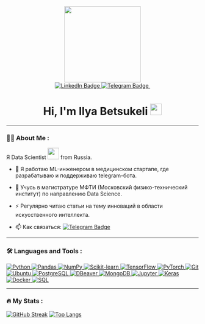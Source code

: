 <div id="header" align="center">
  <img src="https://i.giphy.com/media/v1.Y2lkPTc5MGI3NjExODBkdHZnanE4bWkxanZ5Z2s1Y2F2eG1wMmZtZ3piY3o4aXIzNmI1diZlcD12MV9pbnRlcm5hbF9naWZfYnlfaWQmY3Q9Zw/3osxYc2axjCJNsCXyE/giphy.gif" width="200"/>
  <div id="badges">
  <a href="your-linkedin-URL">
    <img src="https://img.shields.io/badge/LinkedIn-blue?style=for-the-badge&logo=linkedin&logoColor=white" alt="LinkedIn Badge"/>
  </a>
  <a href="https://t.me/IlyaBetsukeli">
    <img src="https://img.shields.io/badge/Telegram-blue?style=for-the-badge&logo=telegram&logoColor=blue" alt="Telegram Badge"/>
  </a>
    <img src="https://komarev.com/ghpvc/?username=Ilya0567&style=flat-square&color=blue" alt=""/>
    <h1>
  Hi, I'm Ilya Betsukeli
  <img src="https://media.giphy.com/media/hvRJCLFzcasrR4ia7z/giphy.gif" width="30px"/>
</h1>
</div>
</div>
</div>

---

### :man_technologist: About Me :
Я Data Scientist <img src="https://media.giphy.com/media/WUlplcMpOCEmTGBtBW/giphy.gif" width="30"> from Russia.
- :telescope: Я работаю ML-инженером в медицинском стартапе, где разрабатываю и поддерживаю telegram-бота.

- :seedling: Учусь в магистратуре МФТИ (Московский физико-технический институт) по направлению Data Science.

- :zap: Регулярно читаю статьи на тему инноваций в области искусственного интеллекта.

- :mailbox: Как связаться:  [![Telegram Badge](https://img.shields.io/badge/-Ilya0567-blue?style=flat&logo=Telegram&logoColor=white)](https://t.me/IlyaBetsukeli)

---

### :hammer_and_wrench: Languages and Tools :
<a href="https://www.python.org/">
  <img src="https://img.shields.io/badge/Python-3776AB?logo=python&logoColor=white&style=for-the-badge" alt="Python">
</a>
<a href="https://pandas.pydata.org/">
  <img src="https://img.shields.io/badge/Pandas-150458?logo=pandas&logoColor=white&style=for-the-badge" alt="Pandas">
</a>
<a href="https://numpy.org/">
  <img src="https://img.shields.io/badge/NumPy-013243?logo=numpy&logoColor=white&style=for-the-badge" alt="NumPy">
</a>
<a href="https://scikit-learn.org/">
  <img src="https://img.shields.io/badge/Scikit--learn-F7931E?logo=scikit-learn&logoColor=white&style=for-the-badge" alt="Scikit-learn">
</a>
<a href="https://www.tensorflow.org/">
  <img src="https://img.shields.io/badge/TensorFlow-FF6F00?logo=tensorflow&logoColor=white&style=for-the-badge" alt="TensorFlow">
</a>
<a href="https://pytorch.org/">
  <img src="https://img.shields.io/badge/PyTorch-EE4C2C?logo=pytorch&logoColor=white&style=for-the-badge" alt="PyTorch">
</a>
<a href="https://git-scm.com/">
  <img src="https://img.shields.io/badge/Git-F05032?logo=git&logoColor=white&style=for-the-badge" alt="Git">
</a>
<a href="https://ubuntu.com/">
  <img src="https://img.shields.io/badge/Ubuntu-E95420?logo=ubuntu&logoColor=white&style=for-the-badge" alt="Ubuntu">
</a>
<a href="https://www.postgresql.org/">
  <img src="https://img.shields.io/badge/PostgreSQL-336791?logo=postgresql&logoColor=white&style=for-the-badge" alt="PostgreSQL">
</a>
<a href="https://dbeaver.io/">
  <img src="https://img.shields.io/badge/DBeaver-372923?logo=dbeaver&logoColor=white&style=for-the-badge" alt="DBeaver">
</a>
<a href="https://www.mongodb.com/">
  <img src="https://img.shields.io/badge/MongoDB-47A248?logo=mongodb&logoColor=white&style=for-the-badge" alt="MongoDB">
</a>
<a href="https://jupyter.org/">
  <img src="https://img.shields.io/badge/Jupyter-F37626?logo=jupyter&logoColor=white&style=for-the-badge" alt="Jupyter">
</a>
<a href="https://keras.io/">
  <img src="https://img.shields.io/badge/Keras-D00000?logo=keras&logoColor=white&style=for-the-badge" alt="Keras">
</a>
<a href="https://www.docker.com/">
  <img src="https://img.shields.io/badge/Docker-2496ED?logo=docker&logoColor=white&style=for-the-badge" alt="Docker">
</a>
<a href="https://www.w3schools.com/sql/">
  <img src="https://img.shields.io/badge/SQL-4479A1?logo=sql&logoColor=white&style=for-the-badge" alt="SQL">
</a>

---

### :fire: My Stats :
[![GitHub Streak](https://streak-stats.demolab.com?user=Ilya0567&theme=transparent&hide_border=true&mode=weekly&fire=FF2222&dates=2C68F6&currStreakLabel=2C68F6&currStreakNum=2C68F6)](https://git.io/streak-stats)
[![Top Langs](https://github-readme-stats.vercel.app/api/top-langs/?username=Ilya0567&layout=compact&theme=vision-friendly-dark)](https://github.com/anuraghazra/github-readme-stats)


<!--

Here are some ideas to get you started:

- 🔭 I’m currently working on ...
- 🌱 I’m currently learning ...
- 👯 I’m looking to collaborate on ...
- 🤔 I’m looking for help with ...
- 💬 Ask me about ...
- 📫 How to reach me: ...
- 😄 Pronouns: ...
- ⚡ Fun fact: ...
-->
